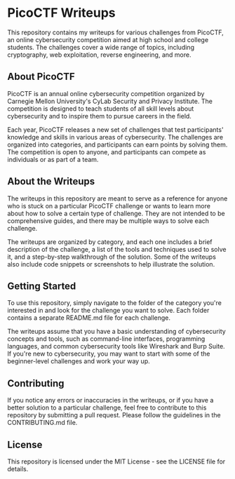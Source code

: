 # PicoCTF Writeups

This repository contains my writeups for various challenges from PicoCTF, an online cybersecurity competition aimed at high school and college students. The challenges cover a wide range of topics, including cryptography, web exploitation, reverse engineering, and more.

## About PicoCTF

PicoCTF is an annual online cybersecurity competition organized by Carnegie Mellon University's CyLab Security and Privacy Institute. The competition is designed to teach students of all skill levels about cybersecurity and to inspire them to pursue careers in the field.

Each year, PicoCTF releases a new set of challenges that test participants' knowledge and skills in various areas of cybersecurity. The challenges are organized into categories, and participants can earn points by solving them. The competition is open to anyone, and participants can compete as individuals or as part of a team.

## About the Writeups

The writeups in this repository are meant to serve as a reference for anyone who is stuck on a particular PicoCTF challenge or wants to learn more about how to solve a certain type of challenge. They are not intended to be comprehensive guides, and there may be multiple ways to solve each challenge.

The writeups are organized by category, and each one includes a brief description of the challenge, a list of the tools and techniques used to solve it, and a step-by-step walkthrough of the solution. Some of the writeups also include code snippets or screenshots to help illustrate the solution.

## Getting Started

To use this repository, simply navigate to the folder of the category you're interested in and look for the challenge you want to solve. Each folder contains a separate README.md file for each challenge.

The writeups assume that you have a basic understanding of cybersecurity concepts and tools, such as command-line interfaces, programming languages, and common cybersecurity tools like Wireshark and Burp Suite. If you're new to cybersecurity, you may want to start with some of the beginner-level challenges and work your way up.

## Contributing

If you notice any errors or inaccuracies in the writeups, or if you have a better solution to a particular challenge, feel free to contribute to this repository by submitting a pull request. Please follow the guidelines in the CONTRIBUTING.md file.

## License

This repository is licensed under the MIT License - see the LICENSE file for details.
